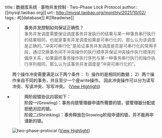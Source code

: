 title:: 数据库系统 · 事物并发控制 · Two-Phase Lock Protocol
author:: [[mysql.taobao.org]]
url:: http://mysql.taobao.org/monthly/2021/10/02/
tags:: #[[database]] #[[Readwise]]

- > **事务并发控制如何保证正确性？**  
  事务并发调度需要保证调度事务并发执行的结果与某一种事务串行执行的结果相同，也就是事务并发调度如果是可串行化的，那么认为该调度是正确的。”冲突可串行化”是验证事务并发调度是否是可串行化的常用手段，通过交换事务间不冲突操作的执行顺序并保证冲突操作执行顺序的偏序关系，如果最终事务操作执行序列与某一种事务串行执行的操作执行序列相同，那么认为该事务并发调度是”冲突可串行化的”。
  
  两个操作冲突需要满足以下两个条件： 1）操作的是相同的数据； 2）两个操作来自不同的事务，并且至少一个是write操作。 因此冲突操作可以分为读写冲突、写读冲突、写写冲突。 ([View Highlight](https://read.readwise.io/read/01gybjyeztr7rehb4fd47rc0dv))
- > **两阶段锁协议内容如下：**  
  **阶段一(Growing)：事务向锁管理器申请所需要的锁，锁管理器分配或拒绝对应的锁。**  
  **阶段二(Shrinking)：事务释放在Growing阶段申请的锁，并不能再申请新的锁。**
  
  ![two-phase-protocal](http://mysql.taobao.org/monthly/pic/202110/202110/two-phase-protocal.jpg) ([View Highlight](https://read.readwise.io/read/01gybk4amq0grryde67pfdc5dy))